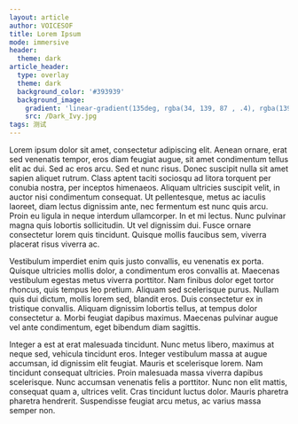 ```yaml
---
layout: article
author: VOICESOF
title: Lorem Ipsum
mode: immersive
header:
  theme: dark
article_header:
  type: overlay
  theme: dark
  background_color: '#393939'
  background_image:
    gradient: 'linear-gradient(135deg, rgba(34, 139, 87 , .4), rgba(139, 34, 139, .4))'
    src: /Dark_Ivy.jpg
tags: 测试
---
```


Lorem ipsum dolor sit amet, consectetur adipiscing elit.<!--more--> Aenean ornare, erat sed venenatis tempor, eros diam feugiat augue, sit amet condimentum tellus elit ac dui. Sed ac eros arcu. Sed et nunc risus. Donec suscipit nulla sit amet sapien aliquet rutrum. Class aptent taciti sociosqu ad litora torquent per conubia nostra, per inceptos himenaeos. Aliquam ultricies suscipit velit, in auctor nisi condimentum consequat. Ut pellentesque, metus ac iaculis laoreet, diam lectus dignissim ante, nec fermentum est nunc quis arcu. Proin eu ligula in neque interdum ullamcorper. In et mi lectus. Nunc pulvinar magna quis lobortis sollicitudin. Ut vel dignissim dui. Fusce ornare consectetur lorem quis tincidunt. Quisque mollis faucibus sem, viverra placerat risus viverra ac.

Vestibulum imperdiet enim quis justo convallis, eu venenatis ex porta. Quisque ultricies mollis dolor, a condimentum eros convallis at. Maecenas vestibulum egestas metus viverra porttitor. Nam finibus dolor eget tortor rhoncus, quis tempus leo pretium. Aliquam sed scelerisque purus. Nullam quis dui dictum, mollis lorem sed, blandit eros. Duis consectetur ex in tristique convallis. Aliquam dignissim lobortis tellus, at tempus dolor consectetur a. Morbi feugiat dapibus maximus. Maecenas pulvinar augue vel ante condimentum, eget bibendum diam sagittis.

Integer a est at erat malesuada tincidunt. Nunc metus libero, maximus at neque sed, vehicula tincidunt eros. Integer vestibulum massa at augue accumsan, id dignissim elit feugiat. Mauris et scelerisque lorem. Nam tincidunt consequat ultricies. Proin malesuada massa viverra dapibus scelerisque. Nunc accumsan venenatis felis a porttitor. Nunc non elit mattis, consequat quam a, ultrices velit. Cras tincidunt luctus dolor. Mauris pharetra pharetra hendrerit. Suspendisse feugiat arcu metus, ac varius massa semper non.
